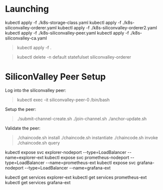 Launching
=========
kubectl apply -f ./k8s-storage-class.yaml
kubectl apply -f ./k8s-siliconvalley-orderer.yaml
kubectl apply -f ./k8s-siliconvalley-orderer2.yaml
kubectl apply -f ./k8s-siliconvalley-peer.yaml
kubectl apply -f ./k8s-siliconvalley-ca.yaml

> kubectl apply -f .

> kubectl delete -n default statefulset siliconvalley-orderer


SiliconValley Peer Setup
===============
Log into the siliconvalley peer:
> kubectl exec -it siliconvalley-peer-0 /bin/bash

Setup the peer:
> ./submit-channel-create.sh
> ./join-channel.sh
> ./anchor-update.sh

Validate the peer:
> ./chaincode.sh install
> ./chaincode.sh instantiate
> ./chaincode.sh invoke  
> ./chaincode.sh query


kubectl expose svc explorer-nodeport --type=LoadBalancer --name=explorer-ext
kubectl expose svc prometheus-nodeport --type=LoadBalancer --name=prometheus-ext
kubectl expose svc grafana-nodeport --type=LoadBalancer --name=grafana-ext

kubectl get services explorer-ext
kubectl get services prometheus-ext
kubectl get services grafana-ext
